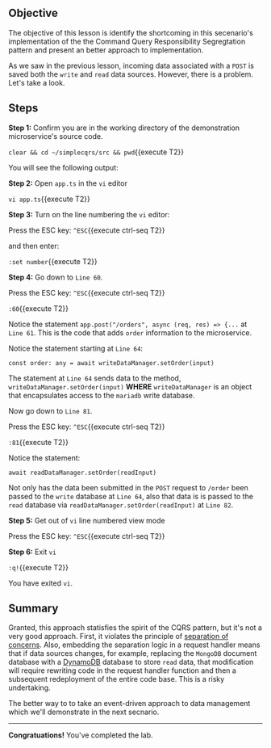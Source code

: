 ## Objective
The objective of this lesson is identify the shortcoming in this secenario's implementation of the the Command Query Responsibility Segregtation pattern and present an better approach to implementation.

As we saw in the previous lesson, incoming data associated with a `POST` is saved both the `write` and `read` data sources. However, there is a problem. Let's take a look.

## Steps

**Step 1:** Confirm you are in the working directory of the demonstration microservice's source code.

`clear && cd ~/simplecqrs/src && pwd`{{execute T2}}

You will see the following output:


**Step 2:** Open `app.ts` in the `vi` editor

`vi app.ts`{{execute T2}}

**Step 3:** Turn on the line numbering the `vi` editor:

Press the ESC key: `^ESC`{{execute ctrl-seq T2}}

and then enter:

`:set number`{{execute T2}}

**Step 4:** Go down to `Line 60`.

Press the ESC key: `^ESC`{{execute ctrl-seq T2}}

`:60`{{execute T2}}

Notice the statement `app.post("/orders", async (req, res) => {...` at `Line 61`. This is the code that adds `order` information to the microservice.

Notice the statement starting at `Line 64`:

```
const order: any = await writeDataManager.setOrder(input)

```
The statement at `Line 64` sends data to the method, `writeDataManager.setOrder(input)` **WHERE** `writeDataManager` is an object that encapsulates access to the `mariadb` write database.

Now go down to `Line 81`.

Press the ESC key: `^ESC`{{execute ctrl-seq T2}}

`:81`{{execute T2}}

Notice the statement:

```
await readDataManager.setOrder(readInput)

```

Not only has the data been submitted in the `POST` request to `/order` been passed to the `write` database at `Line 64`, also that data is is passed to the `read` database via `readDataManager.setOrder(readInput)`  at `Line 82`.

**Step 5:** Get out of `vi` line numbered view mode

Press the ESC key: `^ESC`{{execute ctrl-seq T2}}

**Step 6:** Exit `vi`

`:q!`{{execute  T2}}

You have exited `vi`.

## Summary

Granted, this approach statisfies the spirit of the CQRS pattern, but it's not a very good approach. First, it violates the principle of [separation of concerns](https://en.wikipedia.org/wiki/Separation_of_concerns). Also, embedding the separation logic in a request handler means that if data sources changes, for example, replacing the `MongoDB` document database with a [DynamoDB](https://aws.amazon.com/dynamodb/) database to store `read` data, that modification will require rewriting code in the request handler function and then a subsequent redeployment of the entire code base. This is a risky undertaking.

The better way to to take an event-driven approach to data management which we'll demonstrate in the next secnario.

 

---

**Congratuations!** You've completed the lab.